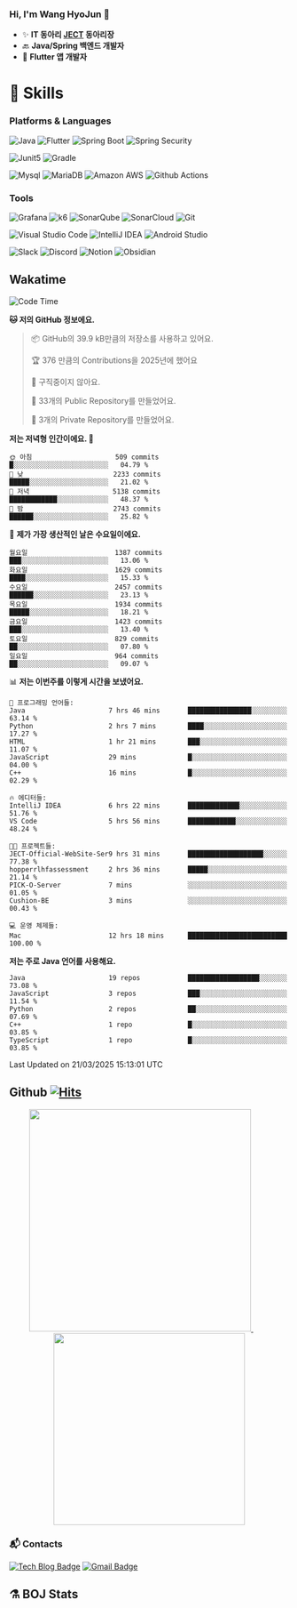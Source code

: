 ### Hi, I'm Wang HyoJun 👋
- ✨ **IT 동아리 [JECT](https://github.com/JECT-Study) 동아리장** </br>
- 🔙 **Java/Spring 백엔드 개발자** </br>
- 📲 **Flutter 앱 개발자** </br>

# 💪 Skills
### Platforms & Languages
![Java](https://img.shields.io/badge/Java-007396.svg?&style=for-the-badge&logo=Java&logoColor=white)
![Flutter](https://img.shields.io/badge/Flutter-02569B.svg?&style=for-the-badge&logo=flutter&logoColor=white)
![Spring Boot](https://img.shields.io/badge/springboot-6DB33F?style=for-the-badge&logo=springboot&logoColor=white)
![Spring Security](https://img.shields.io/badge/spring_security-6DB33F?style=for-the-badge&logo=springsecurity&logoColor=white)


![Junit5](https://img.shields.io/badge/Junit5-25A162?style=for-the-badge&logo=junit5&logoColor=white)
![Gradle](https://img.shields.io/badge/gradle-02303A?style=for-the-badge&logo=gradle&logoColor=white)

![Mysql](https://img.shields.io/badge/mysql-4479A1?style=for-the-badge&logo=mysql&logoColor=white)
![MariaDB](https://img.shields.io/badge/mariaDB-003545?style=for-the-badge&logo=mariaDB&logoColor=white)
![Amazon AWS](https://img.shields.io/badge/AWS-232F3E?style=for-the-badge&logo=amazonwebservices&logoColor=white)
![Github Actions](https://img.shields.io/badge/github_actions-2088FF?style=for-the-badge&logo=githubactions&logoColor=white)

### Tools
![Grafana](https://img.shields.io/badge/Grafana-F46800?style=for-the-badge&logo=grafana&logoColor=white)
![k6](https://img.shields.io/badge/k6-7D64FF?style=for-the-badge&logo=k6&logoColor=white)
![SonarQube](https://img.shields.io/badge/SonarQube-4E9BCD?style=for-the-badge&logo=sonarqube&logoColor=white)
![SonarCloud](https://img.shields.io/badge/SonarCloud-F3702A?style=for-the-badge&logo=sonarcloud&logoColor=white)
![Git](https://img.shields.io/badge/Git-F05032.svg?&style=for-the-badge&logo=Git&logoColor=white)

![Visual Studio Code](https://img.shields.io/badge/Visual%20Studio%20Code-007ACC.svg?&style=for-the-badge&logo=Visual%20Studio%20Code&logoColor=white)
![IntelliJ IDEA](https://img.shields.io/badge/IntelliJ%20IDEA-000000.svg?&style=for-the-badge&logo=IntelliJ%20IDEA&logoColor=white)
![Android Studio](https://img.shields.io/badge/Android_Studio-3DDC84?&style=for-the-badge&logo=androidstudio&logoColor=white)

![Slack](https://img.shields.io/badge/Slack-4A154B?style=for-the-badge&logo=slack&logoColor=white)
![Discord](https://img.shields.io/badge/Discord-5865F2?style=for-the-badge&logo=discord&logoColor=white)
![Notion](https://img.shields.io/badge/Notion-000000.svg?&style=for-the-badge&logo=Notion&logoColor=white)
![Obsidian](https://img.shields.io/badge/Obsidian-7C3AED.svg?&style=for-the-badge&logo=Obsidian&logoColor=white)
</br>

## Wakatime
<!--START_SECTION:waka-->
![Code Time](http://img.shields.io/badge/Code%20Time-514%20hrs%2050%20mins-blue)

**🐱 저의 GitHub 정보에요.** 

> 📦 GitHub의 39.9 kB만큼의 저장소를 사용하고 있어요. 
 > 
> 🏆 376 만큼의 Contributions을 2025년에 했어요
 > 
> 🚫 구직중이지 않아요.
 > 
> 📜 33개의 Public Repository를 만들었어요. 
 > 
> 🔑 3개의 Private Repository를 만들었어요. 
 > 
**저는 저녁형 인간이에요. 🦉** 

```text
🌞 아침                     509 commits         █░░░░░░░░░░░░░░░░░░░░░░░░   04.79 % 
🌆 낮　                     2233 commits        █████░░░░░░░░░░░░░░░░░░░░   21.02 % 
🌃 저녁                     5138 commits        ████████████░░░░░░░░░░░░░   48.37 % 
🌙 밤　                     2743 commits        ██████░░░░░░░░░░░░░░░░░░░   25.82 % 
```
📅 **제가 가장 생산적인 날은 수요일이에요.** 

```text
월요일                      1387 commits        ███░░░░░░░░░░░░░░░░░░░░░░   13.06 % 
화요일                      1629 commits        ████░░░░░░░░░░░░░░░░░░░░░   15.33 % 
수요일                      2457 commits        ██████░░░░░░░░░░░░░░░░░░░   23.13 % 
목요일                      1934 commits        █████░░░░░░░░░░░░░░░░░░░░   18.21 % 
금요일                      1423 commits        ███░░░░░░░░░░░░░░░░░░░░░░   13.40 % 
토요일                      829 commits         ██░░░░░░░░░░░░░░░░░░░░░░░   07.80 % 
일요일                      964 commits         ██░░░░░░░░░░░░░░░░░░░░░░░   09.07 % 
```


📊 **저는 이번주를 이렇게 시간을 보냈어요.** 

```text
💬 프로그래밍 언어들: 
Java                     7 hrs 46 mins       ████████████████░░░░░░░░░   63.14 % 
Python                   2 hrs 7 mins        ████░░░░░░░░░░░░░░░░░░░░░   17.27 % 
HTML                     1 hr 21 mins        ███░░░░░░░░░░░░░░░░░░░░░░   11.07 % 
JavaScript               29 mins             █░░░░░░░░░░░░░░░░░░░░░░░░   04.00 % 
C++                      16 mins             █░░░░░░░░░░░░░░░░░░░░░░░░   02.29 % 

🔥 에디터들: 
IntelliJ IDEA            6 hrs 22 mins       █████████████░░░░░░░░░░░░   51.76 % 
VS Code                  5 hrs 56 mins       ████████████░░░░░░░░░░░░░   48.24 % 

🐱‍💻 프로젝트들: 
JECT-Official-WebSite-Ser9 hrs 31 mins       ███████████████████░░░░░░   77.38 % 
hopperrlhfassessment     2 hrs 36 mins       █████░░░░░░░░░░░░░░░░░░░░   21.14 % 
PICK-O-Server            7 mins              ░░░░░░░░░░░░░░░░░░░░░░░░░   01.05 % 
Cushion-BE               3 mins              ░░░░░░░░░░░░░░░░░░░░░░░░░   00.43 % 

💻 운영 체제들: 
Mac                      12 hrs 18 mins      █████████████████████████   100.00 % 
```

**저는 주로 Java 언어를 사용해요.** 

```text
Java                     19 repos            ██████████████████░░░░░░░   73.08 % 
JavaScript               3 repos             ███░░░░░░░░░░░░░░░░░░░░░░   11.54 % 
Python                   2 repos             ██░░░░░░░░░░░░░░░░░░░░░░░   07.69 % 
C++                      1 repo              █░░░░░░░░░░░░░░░░░░░░░░░░   03.85 % 
TypeScript               1 repo              █░░░░░░░░░░░░░░░░░░░░░░░░   03.85 % 
```




 Last Updated on 21/03/2025 15:13:01 UTC
<!--END_SECTION:waka-->

## Github [![Hits](https://hits.seeyoufarm.com/api/count/incr/badge.svg?url=https%3A%2F%2Fgithub.com%2Fgywns0417%2Fhit-counter&count_bg=%239AEB68&title_bg=%23B1D1F7&icon=&icon_color=%23E7E7E7&title=hits&edge_flat=false)](https://hits.seeyoufarm.com)

<p align="center">
  <a href="https://github.com/gywns0417">
    <img src="https://github-readme-stats.vercel.app/api?username=gywns0417&show_icons=true&theme=catppuccin_latte" width="400" style="max-width:100%;" />
  </a>
  &nbsp;
  &nbsp;
  &nbsp;
  &nbsp;
  <a href="https://github.com/gywns0417">
    <img src="https://github-readme-stats.vercel.app/api/top-langs/?username=gywns0417&layout=compact&show_icons=true&show_owner=true&theme=nord" width="345" style="max-width:100%;"/>
  </a>
</p>


### :mailbox_with_mail: Contacts
[![Tech Blog Badge](http://img.shields.io/badge/-Tech%20blog-black?style=flat-square&logo=github&link=https://king-dev.tistory.com/)](https://king.tistory.com/)
[![Gmail Badge](https://img.shields.io/badge/Gmail-d14836?style=flat-square&logo=Gmail&logoColor=white&link=mailto:gywns0417@gmail.com)](mailto:gywns0417@gmail.com)

## ⚗️ BOJ Stats

<!--[![Solved.ac Profile](http://mazassumnida.wtf/api/v2/generate_badge?boj=gywns0417)](https://solved.ac/gywns0417/)

